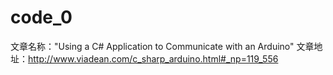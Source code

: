 # code_0
文章名称："Using a C# Application to Communicate with an Arduino"
文章地址：http://www.viadean.com/c_sharp_arduino.html#_np=119_556
